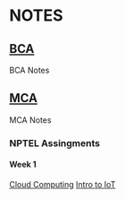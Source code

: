 # NOTES

## [BCA](./BCA)

BCA Notes

## [MCA](./MCA)

MCA Notes

### NPTEL Assingments

#### Week 1
[Cloud Computing](MCA/NPTEL/cloud_computing/assingment.md)
[Intro to IoT](MCA/NPTEL/intro2iot/assingment.md)
